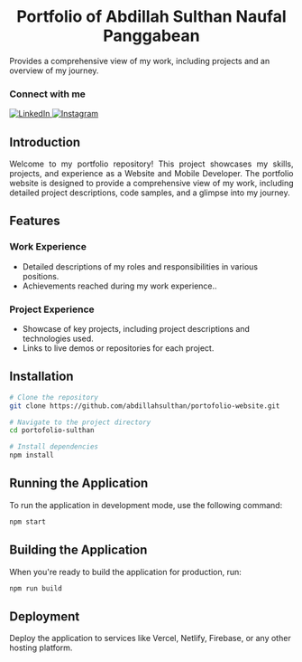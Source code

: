 <h1 align="center">Portfolio of Abdillah Sulthan Naufal Panggabean</h1>
<p align="start">Provides a comprehensive view of my work, including projects and an overview of my journey.</p>

<div align="start">
  <h3>Connect with me</h3>
  <a href="https://www.linkedin.com/in/abdillahsulthan" target="_blank">
    <img src="https://img.shields.io/badge/-LinkedIn-black?style=flat&logo=linkedin" alt="LinkedIn">
  </a>
  <a href="https://www.instagram.com/abdillahsulthan" target="_blank">
    <img src="https://img.shields.io/badge/-Instagram-black?style=flat&logo=instagram" alt="Instagram">
  </a>
</div>

## Introduction

<p align="justify">
    Welcome to my portfolio repository! This project showcases my skills, projects, and experience as a Website and Mobile Developer. The portfolio website is designed to provide a comprehensive view of my work, including detailed project descriptions, code samples, and a glimpse into my journey.
</p>


## Features

### Work Experience
- Detailed descriptions of my roles and responsibilities in various positions.
- Achievements reached during my work experience..

### Project Experience
- Showcase of key projects, including project descriptions and technologies used.
- Links to live demos or repositories for each project.

## Installation

```bash
# Clone the repository
git clone https://github.com/abdillahsulthan/portofolio-website.git

# Navigate to the project directory
cd portofolio-sulthan

# Install dependencies
npm install
```

## Running the Application

To run the application in development mode, use the following command:

```bash
npm start
```

## Building the Application

When you're ready to build the application for production, run:

```bash
npm run build
```

## Deployment

Deploy the application to services like Vercel, Netlify, Firebase, or any other hosting platform.
